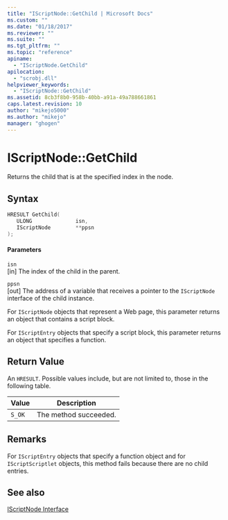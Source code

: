 ```yaml
---
title: "IScriptNode::GetChild | Microsoft Docs"
ms.custom: ""
ms.date: "01/18/2017"
ms.reviewer: ""
ms.suite: ""
ms.tgt_pltfrm: ""
ms.topic: "reference"
apiname: 
  - "IScriptNode.GetChild"
apilocation: 
  - "scrobj.dll"
helpviewer_keywords: 
  - "IScriptNode::GetChild"
ms.assetid: 8cb3f8b0-958b-40bb-a91a-49a788661861
caps.latest.revision: 10
author: "mikejo5000"
ms.author: "mikejo"
manager: "ghogen"
---
```

# IScriptNode::GetChild
Returns the child that is at the specified index in the node.  
  
## Syntax  
  
```cpp
HRESULT GetChild(  
   ULONG              isn,  
   IScriptNode        **ppsn  
);  
```  
  
#### Parameters  
 `isn`  
 [in] The index of the child in the parent.  
  
 `ppsn`  
 [out] The address of a variable that receives a pointer to the `IScriptNode` interface of the child instance.  
  
 For `IScriptNode` objects that represent a Web page, this parameter returns an object that contains a script block.  
  
 For `IScriptEntry` objects that specify a script block, this parameter returns an object that specifies a function.  
  
## Return Value  
 An `HRESULT`. Possible values include, but are not limited to, those in the following table.  
  
|Value|Description|  
|-----------|-----------------|  
|`S_OK`|The method succeeded.|  
  
## Remarks  
 For `IScriptEntry` objects that specify a function object and for `IScriptScriptlet` objects, this method fails because there are no child entries.  
  
## See also  
 [IScriptNode Interface](../../winscript/reference/iscriptnode-interface.md)